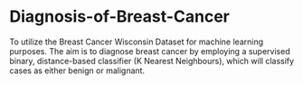 # Diagnosis-of-Breast-Cancer
To utilize the Breast Cancer Wisconsin Dataset for machine learning purposes. The aim is to diagnose breast cancer by employing a supervised binary, distance-based classifier (K Nearest Neighbours), which will classify cases as either benign or malignant. 
